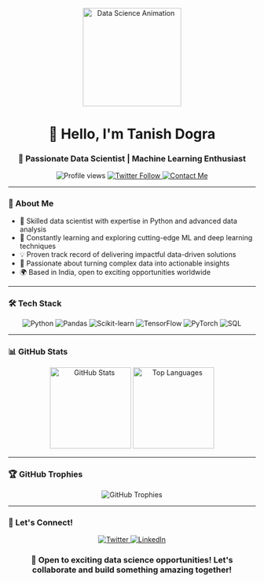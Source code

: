 <p align="center">
  <img src="https://media.giphy.com/media/26tn33aiTi1jkl6H6/giphy.gif" alt="Data Science Animation" width="200">
</p>

<h1 align="center">👋 Hello, I'm Tanish Dogra</h1>
<h3 align="center">🚀 Passionate Data Scientist | Machine Learning Enthusiast </h3>

<p align="center">
  <img src="https://komarev.com/ghpvc/?username=thorus-slughorm&label=Profile%20views&color=0e75b6&style=flat" alt="Profile views">
  <a href="https://twitter.com/" target="_blank"> 
    <img src="https://img.shields.io/twitter/follow/thorus-slughorm?style=social" alt="Twitter Follow">
  </a>
  <a href="https://linktr.ee/Garvit46" target="_blank">
    <img src="https://img.shields.io/badge/Contact-Me-green" alt="Contact Me">
  </a>
</p>

---

### 🧠 About Me

- 🔬 Skilled data scientist with expertise in Python and advanced data analysis
- 🌱 Constantly learning and exploring cutting-edge ML and deep learning techniques
- 💡 Proven track record of delivering impactful data-driven solutions
- 🎯 Passionate about turning complex data into actionable insights
- 🌍 Based in India, open to exciting opportunities worldwide

---

### 🛠️ Tech Stack

<p align="center">
  <img src="https://img.shields.io/badge/Python-3776AB?style=for-the-badge&logo=python&logoColor=white" alt="Python">
  <img src="https://img.shields.io/badge/Pandas-150458?style=for-the-badge&logo=pandas&logoColor=white" alt="Pandas">
  <img src="https://img.shields.io/badge/Scikit--learn-F7931E?style=for-the-badge&logo=scikit-learn&logoColor=white" alt="Scikit-learn">
  <img src="https://img.shields.io/badge/TensorFlow-FF6F00?style=for-the-badge&logo=tensorflow&logoColor=white" alt="TensorFlow">
  <img src="https://img.shields.io/badge/PyTorch-EE4C2C?style=for-the-badge&logo=pytorch&logoColor=white" alt="PyTorch">
  
  <img src="https://img.shields.io/badge/SQL-4479A1?style=for-the-badge&logo=mysql&logoColor=white" alt="SQL">
</p>

---

### 📊 GitHub Stats

<p align="center">
  <img src="https://github-readme-stats.vercel.app/api?username=thorus-slughorm&theme=algolia&show_icons=true" alt="GitHub Stats" height="165">
  <img src="https://github-readme-stats.vercel.app/api/top-langs/?username=thorus-slughorm&theme=algolia&layout=compact" alt="Top Languages" height="165">
</p>

---

### 🏆 GitHub Trophies

<p align="center">
  <img src="https://github-profile-trophy.vercel.app/?username=thorus-slughorm&theme=algolia&column=4&margin-w=15&margin-h=15" alt="GitHub Trophies">
</p>

---

### 🤝 Let's Connect!

<p align="center">
  <a href="https://twitter.com/tanish-dogra" target="_blank">
    <img src="https://img.shields.io/badge/Twitter-1DA1F2?style=for-the-badge&logo=twitter&logoColor=white" alt="Twitter">
  </a>
  <a href="https://www.linkedin.com/in/tanish-dogra/" target="_blank">
    <img src="https://img.shields.io/badge/LinkedIn-0077B5?style=for-the-badge&logo=linkedin&logoColor=white" alt="LinkedIn">
  </a>
 
</p>

<h3 align="center">💼 Open to exciting data science opportunities! Let's collaborate and build something amazing together!</h3>

